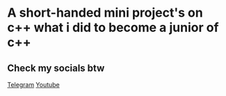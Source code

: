 # A short-handed mini project's on c++ what i did to become a junior of c++
## Check my socials btw
[Telegram](https://t.me/+-Dkel1g1Khs1MmUy)
[Youtube](http://youtube.com/@Flaemeee)
